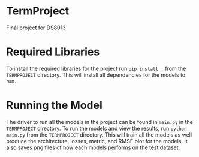 # TermProject
Final project for DS8013


# Required Libraries
To install the required libraries for the project run `pip install .` from the `TERMPROJECT` directory. This will install all dependencies for the models to run.



# Running the Model
The driver to run all the models in the project can be found in `main.py` in the `TERMPROJECT` directory.
To run the models and view the results, run `python main.py` from the `TERMPROJECT` directory.
This will train all the models as well produce the architecture, losses, metric, and RMSE plot for the models. 
It also saves png files of how each models performs on the test dataset.
